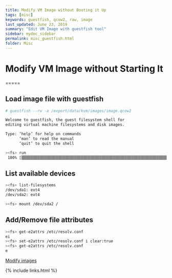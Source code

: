 ```yaml
---
title: Modify VM Image without Booting it Up
tags: [misc]
keywords: guestfish, qcow2, raw, image
last_updated: June 23, 2019
summary: "Edit VM Image with guestfish tool"
sidebar: mydoc_sidebar
permalink: misc_guestfish.html
folder: Misc
---
```


# Modify VM Image without Starting It
=====

## Load image file with guestfish

```bash
# guestfish --rw -a /export/data/kvm/images/image.qcow2

Welcome to guestfish, the guest filesystem shell for
editing virtual machine filesystems and disk images.

Type: ‘help’ for help on commands
      ‘man’ to read the manual
      ‘quit’ to quit the shell

><fs> run
 100% ⟦▒▒▒▒▒▒▒▒▒▒▒▒▒▒▒▒▒▒▒▒▒▒▒▒▒▒▒▒▒▒▒▒▒▒▒▒▒▒▒▒▒▒▒▒▒▒▒▒▒▒▒▒▒▒▒▒▒▒▒▒▒▒▒▒▒▒▒▒▒▒▒▒▒▒▒▒▒▒▒▒▒▒▒▒▒▒▒▒⟧ 00:00
```

## List available devices

```bash
><fs> list-filesystems
/dev/sda1: ext4
/dev/sda2: ext4

><fs> mount /dev/sda2 /
```

## Add/Remove file attributes
```bash
><fs> get-e2attrs /etc/resolv.conf
ei
><fs> set-e2attrs /etc/resolv.conf i clear:true
><fs> get-e2attrs /etc/resolv.conf
e
```

[Modify images](https://docs.openstack.org/image-guide/modify-images.html)

{% include links.html %}
